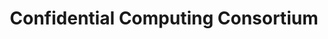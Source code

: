 ---
codehost: https://github.com/confidential-computing/artwork
linkedin: https://linkedin.com/company/confidential-computing
logohandle: confidentialcomputingio
sort: confidentialcomputing
title: Confidential Computing Consortium
twitter: https://x.com/confidentialc2
website: https://confidentialcomputing.io/
youtube: https://youtube.com/channel/UC3wh5Aysj9U82s171XaZW7w
---